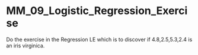 # MM_09_Logistic_Regression_Exercise
Do the exercise in the Regression LE which is to discover if 4.8,2.5,5.3,2.4 is an iris virginica.
